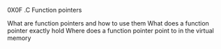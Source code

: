 0X0F .C Function pointers

What are function pointers and how to use them
What does a function pointer exactly hold
Where does a function pointer point to in the virtual memory
